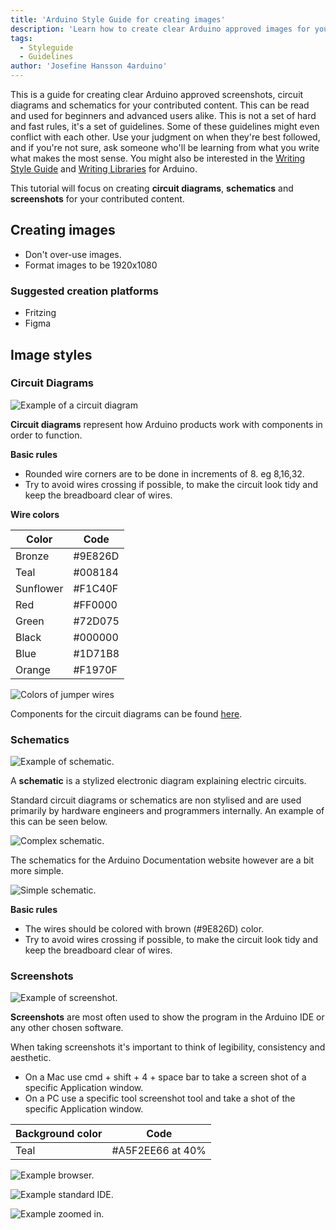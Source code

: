 ```yaml
---
title: 'Arduino Style Guide for creating images'
description: 'Learn how to create clear Arduino approved images for your contributed content.'
tags: 
  - Styleguide
  - Guidelines
author: 'Josefine Hansson 4arduino'
---
```


This is a guide for creating clear Arduino approved screenshots, circuit diagrams and schematics for your contributed content. This can be read and used for beginners and advanced users alike. This is not a set of hard and fast rules, it's a set of guidelines. Some of these guidelines might even conflict with each other. Use your judgment on when they're best followed, and if you're not sure, ask someone who'll be learning from what you write what makes the most sense. You might also be interested in the [Writing Style Guide](/content/hacking/01.software/ArduinoStyleGuide) and [Writing Libraries](/content/hacking/01.software/LibraryTutorial) for Arduino.

This tutorial will focus on creating **circuit diagrams**, **schematics** and **screenshots** for your contributed content.

## Creating images

- Don't over-use images.
- Format images to be 1920x1080

### Suggested creation platforms

- Fritzing
- Figma

## Image styles

### Circuit Diagrams

![Example of a circuit diagram](assets/simple-circuit.png)

**Circuit diagrams** represent how Arduino products work with components in order to function. 

**Basic rules**

* Rounded wire corners are to be done in increments of 8. eg 8,16,32.
* Try to avoid wires crossing if possible, to make the circuit look tidy and keep the breadboard clear of wires.

**Wire colors**

|Color|Code|
|-----|----|
|Bronze|#9E826D|
|Teal|#008184|
|Sunflower|#F1C40F|
|Red|#FF0000|
|Green|#72D075|
|Black|#000000|
|Blue|#1D71B8|
|Orange|#F1970F|

![Colors of jumper wires](assets/jumperwires.png)

Components for the circuit diagrams can be found [here]().

### Schematics

![Example of schematic.](assets/simple-schematic.png)

A **schematic** is a stylized electronic diagram explaining electric circuits.

Standard circuit diagrams or schematics are non stylised and are used primarily by hardware engineers and programmers internally. An example of this can be seen below.

![Complex schematic.](assets/engineer-schematic.png)

The schematics for the Arduino Documentation website however are a bit more simple.

![Simple schematic.](assets/simple-schematic.png)

**Basic rules**

* The wires should be colored with brown (#9E826D) color.
* Try to avoid wires crossing if possible, to make the circuit look tidy and keep the breadboard clear of wires.

### Screenshots

![Example of screenshot.](assets/screenshot-example.png)

**Screenshots** are most often used to show the program in the Arduino IDE or any other chosen software.

When taking screenshots it's important to think of legibility, consistency and aesthetic. 

* On a Mac use cmd + shift + 4 + space bar to take a screen shot of a specific Application window.
* On a PC use a specific tool screenshot tool and take a shot of the specific Application window.

|Background color|Code|
|-----|----|
|Teal|#A5F2EE66 at 40%|

![Example browser.](assets/screenshot.png)

![Example standard IDE.](assets/standard-IDE-screenshot.png)

![Example zoomed in.](assets/zoomed-in-screenshot-on-specific-area.png)
